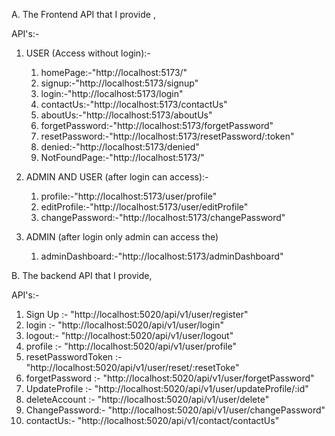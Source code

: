 
A. The Frontend API that I provide ,

API's:-
1. USER (Access without login):-

   1. homePage:-"http://localhost:5173/"
   2. signup:-"http://localhost:5173/signup"
   3. login:-"http://localhost:5173/login"
   4. contactUs:-"http://localhost:5173/contactUs"
   5. aboutUs:-"http://localhost:5173/aboutUs"
   6. forgetPassword:-"http://localhost:5173/forgetPassword"
   7. resetPassword:-"http://localhost:5173/resetPassword/:token"
   8. denied:-"http://localhost:5173/denied"
   9. NotFoundPage:-"http://localhost:5173/<ANY UNKNOWN ROUTE>"

2. ADMIN AND USER (after login can access):-

   1. profile:-"http://localhost:5173/user/profile"
   2. editProfile:-"http://localhost:5173/user/editProfile"
   3. changePassword:-"http://localhost:5173/changePassword"

3. ADMIN (after login only admin can access the)

   1. adminDashboard:-"http://localhost:5173/adminDashboard"


B. The backend API that I provide,

API's:-
   1. Sign Up :- "http://localhost:5020/api/v1/user/register"
   2. login :- "http://localhost:5020/api/v1/user/login"
   3. logout:- "http://localhost:5020/api/v1/user/logout"
   4. profile :- "http://localhost:5020/api/v1/user/profile"
   5. resetPasswordToken :- "http://localhost:5020/api/v1/user/reset/:resetToke"
   6. forgetPassword :- "http://localhost:5020/api/v1/user/forgetPassword"
   7. UpdateProfile :- "http://localhost:5020/api/v1/user/updateProfile/:id"
   8. deleteAccount :- "http://localhost:5020/api/v1/user/delete"
   9. ChangePassword:- "http://localhost:5020/api/v1/user/changePassword"
   10. contactUs:- "http://localhost:5020/api/v1/contact/contactUs"

